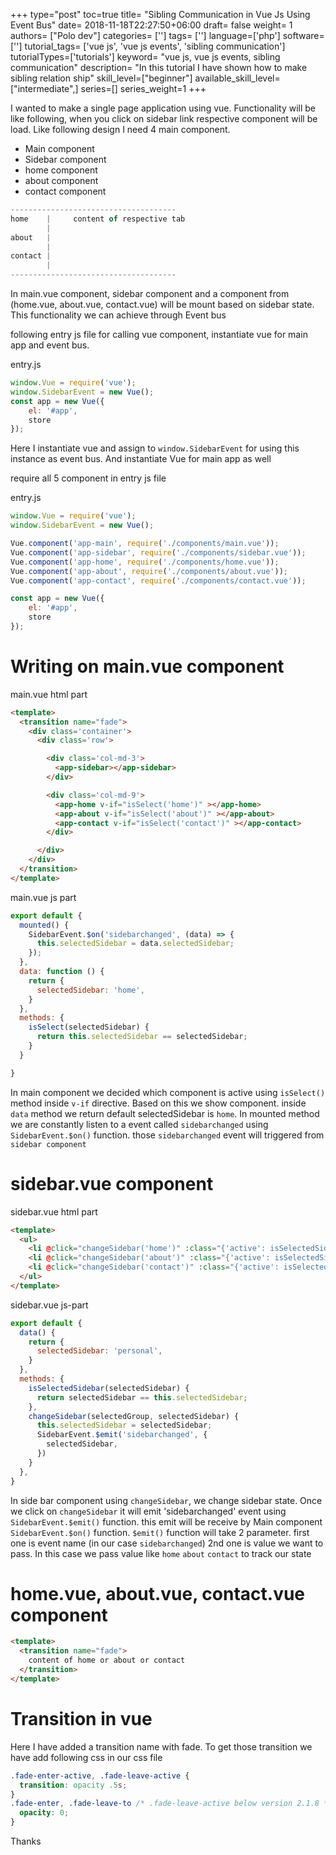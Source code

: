 +++
type="post"
toc=true
title= "Sibling Communication in Vue Js Using Event Bus"
date= 2018-11-18T22:27:50+06:00
draft= false
weight= 1
authors= ["Polo dev"]
categories= ['']
tags= ['']
language=['php']
software=['']
tutorial_tags= ['vue js', 'vue js events', 'sibling communication']
tutorialTypes=['tutorials']
keyword= "vue js, vue js events, sibling communication"
description= "In this tutorial I have shown how to make sibling relation ship"
skill_level=["beginner"]
available_skill_level=["intermediate",]
series=[]
series_weight=1
+++

I wanted to make a single page application using vue. Functionality will be like following,
when you click on sidebar link respective component will be load. Like following design I need 4 main component.

* Main component
* Sidebar component
* home component
* about component
* contact component


~~~js
-------------------------------------
home    |     content of respective tab
        |
about   |
        |
contact |
        |
-------------------------------------
~~~

In main.vue component, sidebar component and a component from (home.vue, about.vue, contact.vue) will be mount based on sidebar state. This functionality we
can achieve through Event bus

following entry js file for calling vue component, instantiate vue for main app and event bus.

<p class="file-desc">
  <span>entry.js</span>
</p>

~~~js
window.Vue = require('vue');
window.SidebarEvent = new Vue();
const app = new Vue({
    el: '#app',
    store
});
~~~

Here I instantiate vue and assign to `window.SidebarEvent` for using this instance as event bus. And instantiate Vue for main app as well

require all 5 component in entry js file

<p class="file-desc">
  <span>entry.js</span>
</p>

~~~js
window.Vue = require('vue');
window.SidebarEvent = new Vue();

Vue.component('app-main', require('./components/main.vue'));
Vue.component('app-sidebar', require('./components/sidebar.vue'));
Vue.component('app-home', require('./components/home.vue'));
Vue.component('app-about', require('./components/about.vue'));
Vue.component('app-contact', require('./components/contact.vue'));

const app = new Vue({
    el: '#app',
    store
});
~~~

# Writing on main.vue component

<p class="file-desc">
  <span>main.vue html part</span>
</p>

~~~html
<template>
  <transition name="fade">
    <div class='container'>
      <div class='row'>

        <div class='col-md-3'>
          <app-sidebar></app-sidebar>
        </div>

        <div class='col-md-9'>
          <app-home v-if="isSelect('home')" ></app-home>
          <app-about v-if="isSelect('about')" ></app-about>
          <app-contact v-if="isSelect('contact')" ></app-contact>
        </div>

      </div>
    </div>
  </transition>
</template>
~~~

<p class="file-desc">
  <span>main.vue js part</span>
</p>

~~~js
export default {
  mounted() {
    SidebarEvent.$on('sidebarchanged', (data) => {
      this.selectedSidebar = data.selectedSidebar;
    });
  },
  data: function () {
    return {
      selectedSidebar: 'home',
    }
  },
  methods: {
    isSelect(selectedSidebar) {
      return this.selectedSidebar == selectedSidebar;
    }
  }

}
~~~

In main component we decided which component is active using `isSelect()` method inside `v-if` directive.
Based on this we show component. inside `data` method we return default selectedSidebar is `home`.
In mounted method we are constantly listen to a event called `sidebarchanged` using `SidebarEvent.$on()` function. those
`sidebarchanged` event will triggered from `sidebar component`

# sidebar.vue component

<p class="file-desc">
  <span>sidebar.vue html part</span>
</p>

~~~html
<template>
  <ul>
    <li @click="changeSidebar('home')" :class="{'active': isSelectedSidebar('home')}">Home</li>
    <li @click="changeSidebar('about')" :class="{'active': isSelectedSidebar('about')}">About</li>
    <li @click="changeSidebar('contact')" :class="{'active': isSelectedSidebar('contact')}">Contact</li>
  </ul>
</template>

~~~

<p class="file-desc">
  <span>sidebar.vue js-part</span>
</p>

~~~js
export default {
  data() {
    return {
      selectedSidebar: 'personal',
    }
  },
  methods: {
    isSelectedSidebar(selectedSidebar) {
      return selectedSidebar == this.selectedSidebar;
    },
    changeSidebar(selectedGroup, selectedSidebar) {
      this.selectedSidebar = selectedSidebar;
      SidebarEvent.$emit('sidebarchanged', {
        selectedSidebar,
      })
    }
  },
}
~~~

In side bar component using `changeSidebar`, we change sidebar state. Once we click on `changeSidebar` it will emit 'sidebarchanged'
event using `SidebarEvent.$emit()` function. this emit will be receive by Main component `SidebarEvent.$on()` function.
`$emit()` function will take 2 parameter. first one is event name (in our case `sidebarchanged`) 2nd one is value we want to pass. In this case we pass
value like `home` `about` `contact` to track our state


# home.vue, about.vue, contact.vue component

~~~html
<template>
  <transition name="fade">
    content of home or about or contact
  </transition>
</template>
~~~

# Transition in vue

Here I have added a transition name with fade. To get those transition we have add following css in our css file

~~~css
.fade-enter-active, .fade-leave-active {
  transition: opacity .5s;
}
.fade-enter, .fade-leave-to /* .fade-leave-active below version 2.1.8 */ {
  opacity: 0;
}
~~~



Thanks
